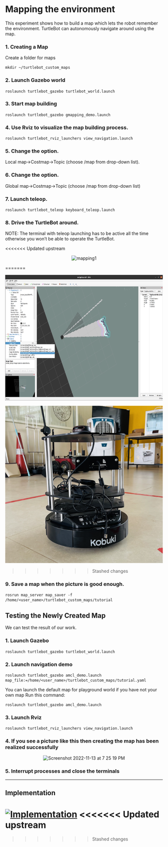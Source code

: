 # Mapping the environment

This experiment shows how to build a map which lets the robot remember the environment. TurtleBot can autonomously navigate around using the map.

### 1. Creating a Map
Create a folder for maps
```
mkdir ~/turtlebot_custom_maps 
```
### 2. Launch Gazebo world
```
roslaunch turtlebot_gazebo turtlebot_world.launch
```

### 3. Start map building
```
roslaunch turtlebot_gazebo gmapping_demo.launch
```

### 4. Use Rviz to visualize the map building process.
```
roslaunch turtlebot_rviz_launchers view_navigation.launch
```

### 5. Change the option.
Local map->Costmap->Topic (choose /map from drop-down list).

### 6. Change the option.

Global map->Costmap->Topic (choose /map from drop-down list)

### 7. Launch teleop.
```
roslaunch turtlebot_teleop keyboard_teleop.launch
```

### 8. Drive the TurtleBot around.
NOTE: The terminal with teleop launching has to be active all the time otherwise you won’t be able to operate the TurtleBot.

<<<<<<< Updated upstream
<p align="center">
<img width="750" alt="mapping1" src="https://user-images.githubusercontent.com/44544565/201525126-76d40dc1-cdc7-4d6e-9f57-a8943de7d14c.png">
</p>

=======
<p align ="center">
  <img width="600" height="400" src="resources/mapping_env/mapping1.png">
</p>

![Resource](resources/img/turtlebot_resized.png)

>>>>>>> Stashed changes
### 9. Save a map when the picture is good enough.

```
rosrun map_server map_saver -f /home/<user_name>/turtlebot_custom_maps/tutorial
```

## Testing the Newly Created Map
We can test the result of our work.
### 1. Launch Gazebo
```
roslaunch turtlebot_gazebo turtlebot_world.launch
```

### 2. Launch navigation demo
```
roslaunch turtlebot_gazebo amcl_demo.launch map_file:=/home/<user_name>/turtlebot_custom_maps/tutorial.yaml
```
You can launch the default map for playground world if you have not your own map
Run this command:
```
roslaunch turtlebot_gazebo amcl_demo.launch
```

### 3. Launch Rviz
```
roslaunch turtlebot_rviz_launchers view_navigation.launch
```

### 4. If you see a picture like this then creating the map has been realized successfully
<p align="center">
<img width="750" alt="Screenshot 2022-11-13 at 7 25 19 PM" src="https://user-images.githubusercontent.com/44544565/201525520-9e927a50-103f-4e0f-a3a0-ed26137f13d1.png">
</p>

### 5. Interrupt processes and close the terminals
-------------
## Implementation
[![Implementation](https://i9.ytimg.com/vi_webp/Z2DBJi2g5F4/mq1.webp?sqp=CJCvw5sG-oaymwEmCMACELQB8quKqQMa8AEB-AH-CYAC0AWKAgwIABABGFQgZShiMA8=&rs=AOn4CLD9oYh0rdEixRnDkWPinEnblsRZSw)](https://youtu.be/Z2DBJi2g5F4)
<<<<<<< Updated upstream
=======

>>>>>>> Stashed changes
